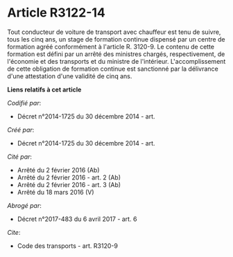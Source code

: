 # Article R3122-14

Tout conducteur de voiture de transport avec chauffeur est tenu de suivre, tous les cinq ans, un stage de formation continue
dispensé par un centre de formation agréé conformément à l'article R. 3120-9. Le contenu de cette formation est défini par un
arrêté des ministres chargés, respectivement, de l'économie et des transports et du ministre de l'intérieur.
L'accomplissement de cette obligation de formation continue est sanctionné par la délivrance d'une attestation d'une validité
de cinq ans.

**Liens relatifs à cet article**

_Codifié par_:

  - Décret n°2014-1725 du 30 décembre 2014 - art.

_Créé par_:

  - Décret n°2014-1725 du 30 décembre 2014 - art.

_Cité par_:

  - Arrêté du 2 février 2016 (Ab)
  - Arrêté du 2 février 2016 - art. 2 (Ab)
  - Arrêté du 2 février 2016 - art. 3 (Ab)
  - Arrêté du 18 mars 2016 (V)

_Abrogé par_:

  - Décret n°2017-483 du 6 avril 2017 - art. 6

_Cite_:

  - Code des transports - art. R3120-9
